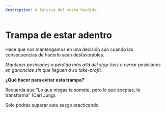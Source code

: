 ```yaml
---
description: O falacia del costo hundido.
---
```


# Trampa de estar adentro

Hace que nos mantengamos en una decisión aún cuando las consecuencias de hacerlo sean desfavorables.

_Mantener posiciones a pérdida más allá del stop-loss o cerrar posiciones en ganancias sin que lleguen a su take-profit._

**¿Qué hacer para evitar esta trampa?**

Recuerda que "Lo que niegas te somete, pero lo que aceptas, te transforma" (Carl Jung).

Solo podrás superar este sesgo practicando.

